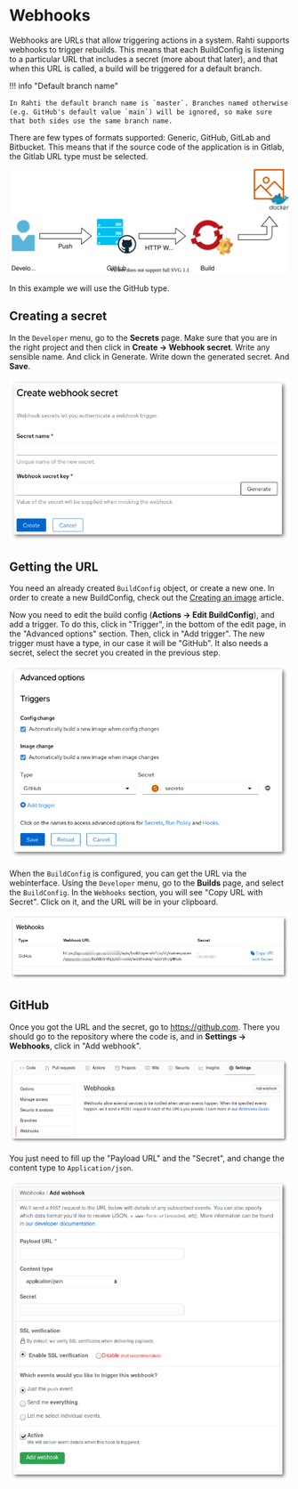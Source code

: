 # Webhooks

Webhooks are URLs that allow triggering actions in a system. Rahti supports webhooks to trigger rebuilds. This means that each BuildConfig is listening to a particular URL that includes a secret (more about that later), and that when this URL is called, a build will be triggered for a default branch.

!!! info "Default branch name"

    In Rahti the default branch name is `master`. Branches named otherwise (e.g. GitHub's default value `main`) will be ignored, so make sure that both sides use the same branch name.

There are few types of formats supported: Generic, GitHub, GitLab and Bitbucket. This means that if the source code of the application is in Gitlab, the Gitlab URL type must be selected.

![Triggers](../img/trigger.drawio.svg)

In this example we will use the GitHub type.

## Creating a secret

In the `Developer` menu, go to the **Secrets** page. Make sure that you are in the right project and then click in **Create -> Webhook secret**. Write any sensible name. And click in Generate. Write down the generated secret. And **Save**.

![CreateWebhookSecret](../img/CreateWebhookSecret.png)

## Getting the URL

You need an already created `BuildConfig` object, or create a new one. In order to create a new BuildConfig, check out the [Creating an image](../rahti/images/creating.md) article.

Now you need to edit the build config (**Actions -> Edit BuildConfig**), and add a trigger. To do this, click in "Trigger", in the bottom of the edit page, in the "Advanced options" section. Then, click in "Add trigger". The new trigger must have a type, in our case it will be "GitHub". It also needs a secret, select the secret you created in the previous step.

![Edit BuildConfig](../img/editBuildConfig.png)

When the `BuildConfig` is configured, you can get the URL via the webinterface. Using the `Developer` menu, go to the **Builds** page, and select the `BuildConfig`. In the `Webhooks` section, you will see "Copy URL with Secret". Click on it, and the URL will be in your clipboard.

![Copy URL with Secret](../img/webhooks.png)

## GitHub

Once you got the URL and the secret, go to <https://github.com>. There you should go to the repository where the code is, and in **Settings -> Webhooks**, click in "Add webhook".

![GitHub Webhooks](../img/GitHubWebhook.png)

You just need to fill up the "Payload URL" and the "Secret", and change the content type to `Application/json`.

![Add webhook](../img/Addwebhook.png)
